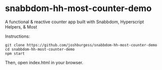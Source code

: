 # snabbdom-hh-most-counter-demo
A functional &amp; reactive counter app built with Snabbdom, Hyperscript Helpers, &amp; Most

Instructions:

```
git clone https://github.com/joshburgess/snabbdom-hh-most-counter-demo
cd snabbdom-hh-most-counter-demo
npm start
```
Then, open index.html in your browser.
